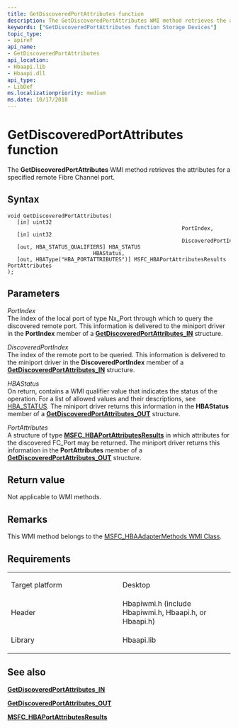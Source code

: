 ```yaml
---
title: GetDiscoveredPortAttributes function
description: The GetDiscoveredPortAttributes WMI method retrieves the attributes for a specified remote Fibre Channel port.
keywords: ["GetDiscoveredPortAttributes function Storage Devices"]
topic_type:
- apiref
api_name:
- GetDiscoveredPortAttributes
api_location:
- Hbaapi.lib
- Hbaapi.dll
api_type:
- LibDef
ms.localizationpriority: medium
ms.date: 10/17/2018
---
```


# GetDiscoveredPortAttributes function


The **GetDiscoveredPortAttributes** WMI method retrieves the attributes for a specified remote Fibre Channel port.

Syntax
------

```ManagedCPlusPlus
void GetDiscoveredPortAttributes(
   [in] uint32                                                        PortIndex,
   [in] uint32                                                        DiscoveredPortIndex,
   [out, HBA_STATUS_QUALIFIERS] HBA_STATUS                            HBAStatus,
   [out, HBAType("HBA_PORTATTRIBUTES")] MSFC_HBAPortAttributesResults PortAttributes
);
```

Parameters
----------

*PortIndex*   
The index of the local port of type Nx\_Port through which to query the discovered remote port. This information is delivered to the miniport driver in the **PortIndex** member of a [**GetDiscoveredPortAttributes\_IN**](/windows-hardware/drivers/ddi/hbapiwmi/ns-hbapiwmi-_getdiscoveredportattributes_in) structure.

*DiscoveredPortIndex*   
The index of the remote port to be queried. This information is delivered to the miniport driver in the **DiscoveredPortIndex** member of a [**GetDiscoveredPortAttributes\_IN**](/windows-hardware/drivers/ddi/hbapiwmi/ns-hbapiwmi-_getdiscoveredportattributes_in) structure.

*HBAStatus*   
On return, contains a WMI qualifier value that indicates the status of the operation. For a list of allowed values and their descriptions, see [HBA\_STATUS](hba-status.md). The miniport driver returns this information in the **HBAStatus** member of a [**GetDiscoveredPortAttributes\_OUT**](/windows-hardware/drivers/ddi/hbapiwmi/ns-hbapiwmi-_getdiscoveredportattributes_out) structure.

*PortAttributes*   
A structure of type [**MSFC\_HBAPortAttributesResults**](/windows-hardware/drivers/ddi/hbapiwmi/ns-hbapiwmi-_msfc_hbaportattributesresults) in which attributes for the discovered FC\_Port may be returned. The miniport driver returns this information in the **PortAttributes** member of a [**GetDiscoveredPortAttributes\_OUT**](/windows-hardware/drivers/ddi/hbapiwmi/ns-hbapiwmi-_getdiscoveredportattributes_out) structure.

Return value
------------

Not applicable to WMI methods.

Remarks
-------

This WMI method belongs to the [MSFC\_HBAAdapterMethods WMI Class](msfc-hbaadaptermethods-wmi-class.md).

Requirements
------------

<table>
<colgroup>
<col width="50%" />
<col width="50%" />
</colgroup>
<tbody>
<tr class="odd">
<td align="left"><p>Target platform</p></td>
<td align="left">Desktop</td>
</tr>
<tr class="even">
<td align="left"><p>Header</p></td>
<td align="left">Hbapiwmi.h (include Hbapiwmi.h, Hbaapi.h, or Hbaapi.h)</td>
</tr>
<tr class="odd">
<td align="left"><p>Library</p></td>
<td align="left">Hbaapi.lib</td>
</tr>
</tbody>
</table>

## <span id="see_also"></span>See also


[**GetDiscoveredPortAttributes\_IN**](/windows-hardware/drivers/ddi/hbapiwmi/ns-hbapiwmi-_getdiscoveredportattributes_in)

[**GetDiscoveredPortAttributes\_OUT**](/windows-hardware/drivers/ddi/hbapiwmi/ns-hbapiwmi-_getdiscoveredportattributes_out)

[**MSFC\_HBAPortAttributesResults**](/windows-hardware/drivers/ddi/hbapiwmi/ns-hbapiwmi-_msfc_hbaportattributesresults)

 

